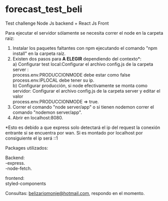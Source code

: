 # forecast_test_beli
Test challenge Node Js backend + React Js Front

Para ejecutar el servidor sólamente se necesita correr el node en la carpeta raiz:
1) Instalar los paquetes faltantes con npm ejecutando el comando "npm install" en la carpeta raíz.
2) Existen dos pasos para **A ELEGIR** dependiendo del contexto*:\
a) Configurar test local:Configurar el archivo config.js de la carpeta server : \
process.env.PRODUCCIONMODE debe estar como false \
process.env.IPLOCAL debe tener su ip.\
b) Configurar producción, si node efectivamente se monta como servidor: Configurar el archivo config.js de la carpeta server y editar el valor \
process.env.PRODUCCIONMODE => true.
3) Correr el comando "node server/app" o si tienen nodemon correr el comando "nodemon server/app".
4) Abrir en localhost:8080.

*Esto es debido a que express solo detectará el ip del request la conexión entrante si se encuentra por wan. Si es montado por localhost por consiguiente el ip será ::1

Packages utilizados:

Backend:\
-express.\
-node-fetch.

frontend:\
styled-components

Consultas: belizariomonje@hotmail.com, respondo en el momento.
